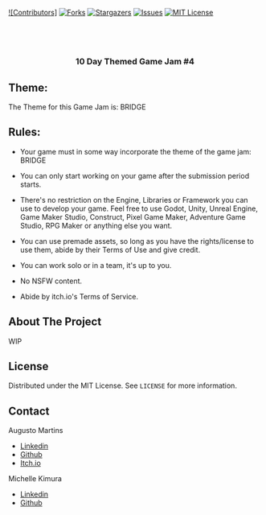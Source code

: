 [![Contributors]][contributors-url]
[![Forks][forks-shield]][forks-url]
[![Stargazers][stars-shield]][stars-url]
[![Issues][issues-shield]][issues-url]
[![MIT License][license-shield]][license-url]

# 
<br />
<p align="center">
  <h3 align="center">10 Day Themed Game Jam #4</h3>
</p>


## Theme:
The Theme for this Game Jam is: BRIDGE


## Rules:
- Your game must in some way incorporate the theme of the game jam: BRIDGE

- You can only start working on your game after the submission period starts.

- There's no restriction on the Engine, Libraries or Framework you can use to develop your game. Feel free to use Godot, Unity, Unreal Engine, Game Maker Studio, Construct, Pixel Game Maker, Adventure Game Studio, RPG Maker or anything else you want.

- You can use premade assets, so long as you have the rights/license to use them, abide by their Terms of Use and give credit.

- You can work solo or in a team, it's up to you.

- No NSFW content.

- Abide by itch.io's Terms of Service.


## About The Project

WIP

## License

Distributed under the MIT License. See `LICENSE` for more information.


## Contact

Augusto Martins
* [Linkedin](https://www.linkedin.com/in/augustoggmartins)
* [Github](https://github.com/gutogonn)
* [Itch.io](https://gutoggn.itch.io/)

Michelle Kimura
* [Linkedin](https://www.linkedin.com/in/michellenkimura)
* [Github](https://github.com/minaki42)


[contributors-shield]: https://img.shields.io/github/contributors/othneildrew/Best-README-Template.svg?style=for-the-badge
[contributors-url]: https://github.com/FridayNightJams/10day-themed-game-jam-4/graphs/contributors
[forks-shield]: https://img.shields.io/github/forks/othneildrew/Best-README-Template.svg?style=for-the-badge
[forks-url]: https://github.com/FridayNightJams/10day-themed-game-jam-4/network/members
[stars-shield]: https://img.shields.io/github/stars/othneildrew/Best-README-Template.svg?style=for-the-badge
[stars-url]: https://github.com/FridayNightJams/10day-themed-game-jam-4/stargazers
[issues-shield]: https://img.shields.io/github/issues/othneildrew/Best-README-Template.svg?style=for-the-badge
[issues-url]: https://github.com/FridayNightJams/10day-themed-game-jam-4/issues
[license-shield]: https://img.shields.io/github/license/othneildrew/Best-README-Template.svg?style=for-the-badge
[license-url]: https://github.com/FridayNightJams/10day-themed-game-jam-4/blob/master/LICENSE.txt
